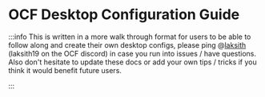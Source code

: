 # OCF Desktop Configuration Guide

:::info
This is written in a more walk through format for users to be able to follow along and create their own desktop configs, please ping @[laksith](mention://0fa5a7c6-eaf4-45d4-8123-325dbbdfb930/user/249c7837-8583-4058-9ec0-846430a6bb03) (laksith19 on the OCF discord) in case you run into issues / have questions. Also don't hesitate to update these docs or add your own tips / tricks if you think it would benefit future users.

:::